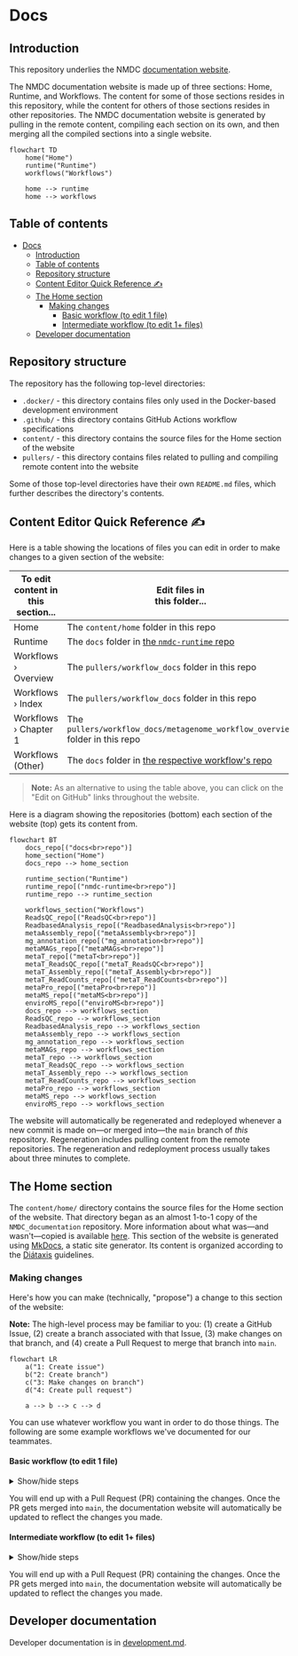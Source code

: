 # Docs

## Introduction

This repository underlies the NMDC [documentation website](https://docs.microbiomedata.org).

The NMDC documentation website is made up of three sections: Home, Runtime, and Workflows. The content for some of those
sections resides in this repository, while the content for others of those sections resides in other repositories.
The NMDC documentation website is generated by pulling in the remote content, compiling each section on its own,
and then merging all the compiled sections into a single website.

```mermaid
flowchart TD
    home("Home")
    runtime("Runtime")
    workflows("Workflows")

    home --> runtime
    home --> workflows
```

## Table of contents

<!-- TOC -->
* [Docs](#docs)
  * [Introduction](#introduction)
  * [Table of contents](#table-of-contents)
  * [Repository structure](#repository-structure)
  * [Content Editor Quick Reference ✍️](#content-editor-quick-reference-%EF%B8%8F)
  * [The Home section](#the-home-section)
    * [Making changes](#making-changes)
      * [Basic workflow (to edit 1 file)](#basic-workflow-to-edit-1-file)
      * [Intermediate workflow (to edit 1+ files)](#intermediate-workflow-to-edit-1-files)
  * [Developer documentation](#developer-documentation)
<!-- TOC -->

## Repository structure

The repository has the following top-level directories:

- `.docker/` - this directory contains files only used in the Docker-based development environment
- `.github/` - this directory contains GitHub Actions workflow specifications
- `content/` - this directory contains the source files for the Home section of the website
- `pullers/` - this directory contains files related to pulling and compiling remote content into the website

Some of those top-level directories have their own `README.md` files, which further describes the directory's contents.

## Content Editor Quick Reference ✍️

Here is a table showing the locations of files you can edit in order to make changes to a given section of the website:

| To edit content in<br>this section... | Edit files in<br>this folder...                                                                               |
|---------------------------------------|---------------------------------------------------------------------------------------------------------------|
| Home                                  | The `content/home` folder in this repo                                                                        |
| Runtime                               | The `docs` folder in [the `nmdc-runtime` repo](https://github.com/microbiomedata/nmdc-runtime/tree/main/docs) |
| Workflows › Overview                  | The `pullers/workflow_docs` folder in this repo                                                               |
| Workflows › Index                     | The `pullers/workflow_docs` folder in this repo                                                               |
| Workflows › Chapter 1                 | The `pullers/workflow_docs/metagenome_workflow_overview` folder in this repo                                  |
| Workflows (Other)                     | The `docs` folder in [the respective workflow's repo](https://github.com/orgs/microbiomedata/repositories)    |

> **Note:** As an alternative to using the table above, you can click on the "Edit on GitHub" links
> throughout the website.

Here is a diagram showing the repositories (bottom) each section of the website (top) gets its content from.

```mermaid
flowchart BT
    docs_repo[("docs<br>repo")]
    home_section("Home")
    docs_repo --> home_section
    
    runtime_section("Runtime")
    runtime_repo[("nmdc-runtime<br>repo")]
    runtime_repo --> runtime_section
    
    workflows_section("Workflows")
    ReadsQC_repo[("ReadsQC<br>repo")]
    ReadbasedAnalysis_repo[("ReadbasedAnalysis<br>repo")]
    metaAssembly_repo[("metaAssembly<br>repo")]
    mg_annotation_repo[("mg_annotation<br>repo")]
    metaMAGs_repo[("metaMAGs<br>repo")]
    metaT_repo[("metaT<br>repo")]
    metaT_ReadsQC_repo[("metaT_ReadsQC<br>repo")]
    metaT_Assembly_repo[("metaT_Assembly<br>repo")]
    metaT_ReadCounts_repo[("metaT_ReadCounts<br>repo")]
    metaPro_repo[("metaPro<br>repo")]
    metaMS_repo[("metaMS<br>repo")]
    enviroMS_repo[("enviroMS<br>repo")]
    docs_repo --> workflows_section
    ReadsQC_repo --> workflows_section
    ReadbasedAnalysis_repo --> workflows_section
    metaAssembly_repo --> workflows_section
    mg_annotation_repo --> workflows_section
    metaMAGs_repo --> workflows_section
    metaT_repo --> workflows_section
    metaT_ReadsQC_repo --> workflows_section
    metaT_Assembly_repo --> workflows_section
    metaT_ReadCounts_repo --> workflows_section
    metaPro_repo --> workflows_section
    metaMS_repo --> workflows_section
    enviroMS_repo --> workflows_section
```

The website will automatically be regenerated and redeployed whenever a new commit is made on—or merged into—the `main`
branch of _this_ repository. Regeneration includes pulling content from the remote repositories. The regeneration and redeployment process usually takes about three minutes to complete.

## The Home section

The `content/home/` directory contains the source files for the Home section of the website. That directory began as an
almost 1-to-1 copy of the `NMDC_documentation` repository. More information about what was—and wasn't—copied is
available [here](./content/home/README.md).
This section of the website is generated using [MkDocs](https://www.mkdocs.org/), a static site generator.
Its content is organized according to the [Diátaxis](https://diataxis.fr/how-to-use-diataxis/#use-diataxis-as-a-guide-not-a-plan) guidelines.

### Making changes

Here's how you can make (technically, "propose") a change to this section of the website:

**Note:** The high-level process may be familiar to you: (1) create a GitHub Issue, (2) create a branch associated
with that Issue, (3) make changes on that branch, and (4) create a Pull Request to merge that branch into `main`.

```mermaid
flowchart LR
    a("1: Create issue")
    b("2: Create branch")
    c("3: Make changes on branch")
    d("4: Create pull request")

    a --> b --> c --> d
```

You can use whatever workflow you want in order to do those things. The following are some example workflows we've
documented for our teammates.

#### Basic workflow (to edit 1 file)

<details>
  <summary>Show/hide steps</summary>

1. Create a GitHub Issue describing the issue you want to address (e.g. "`Link is broken`")
2. On GitHub, go to the file within `content/home/src` that you want to edit
3. Click the "Edit this file" button (i.e. the pencil icon button) at the upper right
4. Edit the file, making the changes you want to make
5. Click the "Commit changes..." button at the upper right
6. Customize the commit message to tell others what you did (e.g. "`Fix typo in link`")
7. Mark the bubble that says "**Create a new branch** for this commit and start a pull request"
8. (Recommended) Customize the branch name so it starts with the GitHub Issue number (e.g. `123-link-is-broken`)
9. Click "Propose changes"
10. Fill in the Pull Request form and click "Create pull request"

</details>

You will end up with a Pull Request (PR) containing the changes. Once the PR gets merged into `main`,
the documentation website will automatically be updated to reflect the changes you made.

#### Intermediate workflow (to edit 1+ files)

<details>
  <summary>Show/hide steps</summary>

1. Create a GitHub Issue describing the issue you want to address (e.g. "`Link is broken`")
2. Visit https://github.dev/microbiomedata/docs/
3. Click the branch name (e.g. `main`) at the lower left
4. Click "Create a new branch..." at the top
5. Enter a name for the branch, beginning with an issue number (e.g. `123-link-is-broken`)
6. (If prompted) Click "Switch to Branch"
7. Make changes in `content/home/src`
8. Click the "Source Control" icon in the left sidebar (3rd from the top)
9. Hover over the "Changes" heading and click the `+` icon that appears
10. Enter a commit message to tell others what you did (e.g. "`Fix typo in link`")
11. Click the "Commit & Push" button
12. Visit https://github.com/microbiomedata/docs/ and create a Pull Request for that branch

</details>

You will end up with a Pull Request (PR) containing the changes. Once the PR gets merged into `main`,
the documentation website will automatically be updated to reflect the changes you made.

## Developer documentation

Developer documentation is in [development.md](./development.md).

